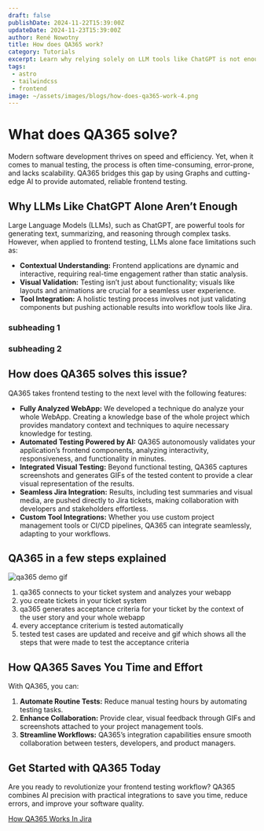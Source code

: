 ```yaml
---
draft: false
publishDate: 2024-11-22T15:39:00Z
updateDate: 2024-11-23T15:39:00Z
author: René Nowotny
title: How does QA365 work?
category: Tutorials
excerpt: Learn why relying solely on LLM tools like ChatGPT is not enough for automated frontend testing and discover what makes QA365 so unique and effective.
tags: 
 - astro
 - tailwindcss
 - frontend
image: ~/assets/images/blogs/how-does-qa365-work-4.png
---
```


<!---
![qa365 demo gif](~/assets/images/qa_demo.gif "QA365 Demo Gif")
-->

# What does QA365 solve?

Modern software development thrives on speed and efficiency. Yet, when it comes to manual testing, the process is often time-consuming, error-prone, and lacks scalability. QA365 bridges this gap by using Graphs and cutting-edge AI to provide automated, reliable frontend testing.

## Why LLMs Like ChatGPT Alone Aren’t Enough

Large Language Models (LLMs), such as ChatGPT, are powerful tools for generating text, summarizing, and reasoning through complex tasks. However, when applied to frontend testing, LLMs alone face limitations such as:

- **Contextual Understanding:** Frontend applications are dynamic and interactive, requiring real-time engagement rather than static analysis.
- **Visual Validation:** Testing isn’t just about functionality; visuals like layouts and animations are crucial for a seamless user experience.
- **Tool Integration:** A holistic testing process involves not just validating components but pushing actionable results into workflow tools like Jira.

### subheading 1

### subheading 2

## How does QA365 solves this issue?

QA365 takes frontend testing to the next level with the following features:

- **Fully Analyzed WebApp:** We developed a technique do analyze your whole WebApp. Creating a knowledge base of the whole project which provides mandatory context and techniques to aquire necessary knowledge for testing.
- **Automated Testing Powered by AI:** QA365 autonomously validates your application’s frontend components, analyzing interactivity, responsiveness, and functionality in minutes.
- **Integrated Visual Testing:** Beyond functional testing, QA365 captures screenshots and generates GIFs of the tested content to provide a clear visual representation of the results.
- **Seamless Jira Integration:** Results, including test summaries and visual media, are pushed directly to Jira tickets, making collaboration with developers and stakeholders effortless.
- **Custom Tool Integrations:** Whether you use custom project management tools or CI/CD pipelines, QA365 can integrate seamlessly, adapting to your workflows.

## QA365 in a few steps explained

![qa365 demo gif](~/assets/images/qa_demo.gif "QA365 Demo Gif")

1. qa365 connects to your ticket system and analyzes your webapp
2. you create tickets in your ticket system
3. qa365 generates acceptance criteria for your ticket by the context of the user story and your whole webapp
4. every acceptance criterium is tested automatically
5. tested test cases are updated and receive and gif which shows all the steps that were made to test the acceptance criteria


## How QA365 Saves You Time and Effort

With QA365, you can:

1. **Automate Routine Tests:** Reduce manual testing hours by automating testing tasks.
2. **Enhance Collaboration:** Provide clear, visual feedback through GIFs and screenshots attached to your project management tools.
3. **Streamline Workflows:** QA365’s integration capabilities ensure smooth collaboration between testers, developers, and product managers.

## Get Started with QA365 Today

Are you ready to revolutionize your frontend testing workflow? QA365 combines AI precision with practical integrations to save you time, reduce errors, and improve your software quality.

[How QA365 Works In Jira](/how-qa365-works-with-jira)